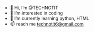 - 👋 Hi, I’m @TECHNOTIT
- 👀 I’m interested in coding
- 🌱 I’m currently learning python, HTML
- 📫 reach me technotit6@gmail.com
<!---
TECHNOTIT/TECHNOTIT is a ✨ special ✨ repository because its `README.md` (this file) appears on your GitHub profile.
You can click the Preview link to take a look at your changes.
--->

